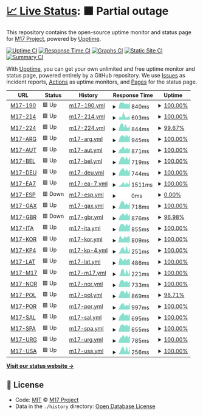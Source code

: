# [📈 Live Status](https://uptime.m17.link): <!--live status--> **🟧 Partial outage**

This repository contains the open-source uptime monitor and status page for [M17 Project](https://m17project.org/), powered by [Upptime](https://github.com/upptime/upptime).

[![Uptime CI](https://github.com/koj-co/upptime/workflows/Uptime%20CI/badge.svg)](https://github.com/koj-co/upptime/actions?query=workflow%3A%22Uptime+CI%22)
[![Response Time CI](https://github.com/koj-co/upptime/workflows/Response%20Time%20CI/badge.svg)](https://github.com/koj-co/upptime/actions?query=workflow%3A%22Response+Time+CI%22)
[![Graphs CI](https://github.com/koj-co/upptime/workflows/Graphs%20CI/badge.svg)](https://github.com/koj-co/upptime/actions?query=workflow%3A%22Graphs+CI%22)
[![Static Site CI](https://github.com/koj-co/upptime/workflows/Static%20Site%20CI/badge.svg)](https://github.com/koj-co/upptime/actions?query=workflow%3A%22Static+Site+CI%22)
[![Summary CI](https://github.com/koj-co/upptime/workflows/Summary%20CI/badge.svg)](https://github.com/koj-co/upptime/actions?query=workflow%3A%22Summary+CI%22)

With [Upptime](https://upptime.js.org), you can get your own unlimited and free uptime monitor and status page, powered entirely by a GitHub repository. We use [Issues](https://github.com/M17-Project/upptime/issues) as incident reports, [Actions](https://github.com/M17-Project/upptime/actions) as uptime monitors, and [Pages](https://uptime.m17.link) for the status page.

<!--start: status pages-->
<!-- This summary is generated by Upptime (https://github.com/upptime/upptime) -->
<!-- Do not edit this manually, your changes will be overwritten -->
<!-- prettier-ignore -->
| URL | Status | History | Response Time | Uptime |
| --- | ------ | ------- | ------------- | ------ |
| <img alt="" src="https://favicons.githubusercontent.com/m17.argentina-room.dns-cloud.net" height="13"> [M17-190](https://m17.argentina-room.dns-cloud.net/) | 🟩 Up | [m17-190.yml](https://github.com/M17-Project/upptime/commits/master/history/m17-190.yml) | <details><summary><img alt="Response time graph" src="./graphs/m17-190/response-time-week.png" height="20"> 840ms</summary><br><a href="https://uptime.m17.link/history/m17-190"><img alt="Response time 1108" src="https://img.shields.io/endpoint?url=https%3A%2F%2Fraw.githubusercontent.com%2FM17-Project%2Fupptime%2Fmaster%2Fapi%2Fm17-190%2Fresponse-time.json"></a><br><a href="https://uptime.m17.link/history/m17-190"><img alt="24-hour response time 1028" src="https://img.shields.io/endpoint?url=https%3A%2F%2Fraw.githubusercontent.com%2FM17-Project%2Fupptime%2Fmaster%2Fapi%2Fm17-190%2Fresponse-time-day.json"></a><br><a href="https://uptime.m17.link/history/m17-190"><img alt="7-day response time 840" src="https://img.shields.io/endpoint?url=https%3A%2F%2Fraw.githubusercontent.com%2FM17-Project%2Fupptime%2Fmaster%2Fapi%2Fm17-190%2Fresponse-time-week.json"></a><br><a href="https://uptime.m17.link/history/m17-190"><img alt="30-day response time 1171" src="https://img.shields.io/endpoint?url=https%3A%2F%2Fraw.githubusercontent.com%2FM17-Project%2Fupptime%2Fmaster%2Fapi%2Fm17-190%2Fresponse-time-month.json"></a><br><a href="https://uptime.m17.link/history/m17-190"><img alt="1-year response time 1108" src="https://img.shields.io/endpoint?url=https%3A%2F%2Fraw.githubusercontent.com%2FM17-Project%2Fupptime%2Fmaster%2Fapi%2Fm17-190%2Fresponse-time-year.json"></a></details> | <details><summary><a href="https://uptime.m17.link/history/m17-190">100.00%</a></summary><a href="https://uptime.m17.link/history/m17-190"><img alt="All-time uptime 99.87%" src="https://img.shields.io/endpoint?url=https%3A%2F%2Fraw.githubusercontent.com%2FM17-Project%2Fupptime%2Fmaster%2Fapi%2Fm17-190%2Fuptime.json"></a><br><a href="https://uptime.m17.link/history/m17-190"><img alt="24-hour uptime 100.00%" src="https://img.shields.io/endpoint?url=https%3A%2F%2Fraw.githubusercontent.com%2FM17-Project%2Fupptime%2Fmaster%2Fapi%2Fm17-190%2Fuptime-day.json"></a><br><a href="https://uptime.m17.link/history/m17-190"><img alt="7-day uptime 100.00%" src="https://img.shields.io/endpoint?url=https%3A%2F%2Fraw.githubusercontent.com%2FM17-Project%2Fupptime%2Fmaster%2Fapi%2Fm17-190%2Fuptime-week.json"></a><br><a href="https://uptime.m17.link/history/m17-190"><img alt="30-day uptime 99.92%" src="https://img.shields.io/endpoint?url=https%3A%2F%2Fraw.githubusercontent.com%2FM17-Project%2Fupptime%2Fmaster%2Fapi%2Fm17-190%2Fuptime-month.json"></a><br><a href="https://uptime.m17.link/history/m17-190"><img alt="1-year uptime 99.87%" src="https://img.shields.io/endpoint?url=https%3A%2F%2Fraw.githubusercontent.com%2FM17-Project%2Fupptime%2Fmaster%2Fapi%2Fm17-190%2Fuptime-year.json"></a></details>
| <img alt="" src="https://favicons.githubusercontent.com/214.m17.es" height="13"> [M17-214](https://214.m17.es/) | 🟩 Up | [m17-214.yml](https://github.com/M17-Project/upptime/commits/master/history/m17-214.yml) | <details><summary><img alt="Response time graph" src="./graphs/m17-214/response-time-week.png" height="20"> 603ms</summary><br><a href="https://uptime.m17.link/history/m17-214"><img alt="Response time 1703" src="https://img.shields.io/endpoint?url=https%3A%2F%2Fraw.githubusercontent.com%2FM17-Project%2Fupptime%2Fmaster%2Fapi%2Fm17-214%2Fresponse-time.json"></a><br><a href="https://uptime.m17.link/history/m17-214"><img alt="24-hour response time 524" src="https://img.shields.io/endpoint?url=https%3A%2F%2Fraw.githubusercontent.com%2FM17-Project%2Fupptime%2Fmaster%2Fapi%2Fm17-214%2Fresponse-time-day.json"></a><br><a href="https://uptime.m17.link/history/m17-214"><img alt="7-day response time 603" src="https://img.shields.io/endpoint?url=https%3A%2F%2Fraw.githubusercontent.com%2FM17-Project%2Fupptime%2Fmaster%2Fapi%2Fm17-214%2Fresponse-time-week.json"></a><br><a href="https://uptime.m17.link/history/m17-214"><img alt="30-day response time 1284" src="https://img.shields.io/endpoint?url=https%3A%2F%2Fraw.githubusercontent.com%2FM17-Project%2Fupptime%2Fmaster%2Fapi%2Fm17-214%2Fresponse-time-month.json"></a><br><a href="https://uptime.m17.link/history/m17-214"><img alt="1-year response time 1703" src="https://img.shields.io/endpoint?url=https%3A%2F%2Fraw.githubusercontent.com%2FM17-Project%2Fupptime%2Fmaster%2Fapi%2Fm17-214%2Fresponse-time-year.json"></a></details> | <details><summary><a href="https://uptime.m17.link/history/m17-214">100.00%</a></summary><a href="https://uptime.m17.link/history/m17-214"><img alt="All-time uptime 98.00%" src="https://img.shields.io/endpoint?url=https%3A%2F%2Fraw.githubusercontent.com%2FM17-Project%2Fupptime%2Fmaster%2Fapi%2Fm17-214%2Fuptime.json"></a><br><a href="https://uptime.m17.link/history/m17-214"><img alt="24-hour uptime 100.00%" src="https://img.shields.io/endpoint?url=https%3A%2F%2Fraw.githubusercontent.com%2FM17-Project%2Fupptime%2Fmaster%2Fapi%2Fm17-214%2Fuptime-day.json"></a><br><a href="https://uptime.m17.link/history/m17-214"><img alt="7-day uptime 100.00%" src="https://img.shields.io/endpoint?url=https%3A%2F%2Fraw.githubusercontent.com%2FM17-Project%2Fupptime%2Fmaster%2Fapi%2Fm17-214%2Fuptime-week.json"></a><br><a href="https://uptime.m17.link/history/m17-214"><img alt="30-day uptime 96.71%" src="https://img.shields.io/endpoint?url=https%3A%2F%2Fraw.githubusercontent.com%2FM17-Project%2Fupptime%2Fmaster%2Fapi%2Fm17-214%2Fuptime-month.json"></a><br><a href="https://uptime.m17.link/history/m17-214"><img alt="1-year uptime 98.00%" src="https://img.shields.io/endpoint?url=https%3A%2F%2Fraw.githubusercontent.com%2FM17-Project%2Fupptime%2Fmaster%2Fapi%2Fm17-214%2Fuptime-year.json"></a></details>
| <img alt="" src="https://favicons.githubusercontent.com/eamaster.xreflector.es" height="13"> [M17-224](https://eamaster.xreflector.es/m17/) | 🟩 Up | [m17-224.yml](https://github.com/M17-Project/upptime/commits/master/history/m17-224.yml) | <details><summary><img alt="Response time graph" src="./graphs/m17-224/response-time-week.png" height="20"> 844ms</summary><br><a href="https://uptime.m17.link/history/m17-224"><img alt="Response time 791" src="https://img.shields.io/endpoint?url=https%3A%2F%2Fraw.githubusercontent.com%2FM17-Project%2Fupptime%2Fmaster%2Fapi%2Fm17-224%2Fresponse-time.json"></a><br><a href="https://uptime.m17.link/history/m17-224"><img alt="24-hour response time 911" src="https://img.shields.io/endpoint?url=https%3A%2F%2Fraw.githubusercontent.com%2FM17-Project%2Fupptime%2Fmaster%2Fapi%2Fm17-224%2Fresponse-time-day.json"></a><br><a href="https://uptime.m17.link/history/m17-224"><img alt="7-day response time 844" src="https://img.shields.io/endpoint?url=https%3A%2F%2Fraw.githubusercontent.com%2FM17-Project%2Fupptime%2Fmaster%2Fapi%2Fm17-224%2Fresponse-time-week.json"></a><br><a href="https://uptime.m17.link/history/m17-224"><img alt="30-day response time 775" src="https://img.shields.io/endpoint?url=https%3A%2F%2Fraw.githubusercontent.com%2FM17-Project%2Fupptime%2Fmaster%2Fapi%2Fm17-224%2Fresponse-time-month.json"></a><br><a href="https://uptime.m17.link/history/m17-224"><img alt="1-year response time 791" src="https://img.shields.io/endpoint?url=https%3A%2F%2Fraw.githubusercontent.com%2FM17-Project%2Fupptime%2Fmaster%2Fapi%2Fm17-224%2Fresponse-time-year.json"></a></details> | <details><summary><a href="https://uptime.m17.link/history/m17-224">99.67%</a></summary><a href="https://uptime.m17.link/history/m17-224"><img alt="All-time uptime 99.95%" src="https://img.shields.io/endpoint?url=https%3A%2F%2Fraw.githubusercontent.com%2FM17-Project%2Fupptime%2Fmaster%2Fapi%2Fm17-224%2Fuptime.json"></a><br><a href="https://uptime.m17.link/history/m17-224"><img alt="24-hour uptime 100.00%" src="https://img.shields.io/endpoint?url=https%3A%2F%2Fraw.githubusercontent.com%2FM17-Project%2Fupptime%2Fmaster%2Fapi%2Fm17-224%2Fuptime-day.json"></a><br><a href="https://uptime.m17.link/history/m17-224"><img alt="7-day uptime 99.67%" src="https://img.shields.io/endpoint?url=https%3A%2F%2Fraw.githubusercontent.com%2FM17-Project%2Fupptime%2Fmaster%2Fapi%2Fm17-224%2Fuptime-week.json"></a><br><a href="https://uptime.m17.link/history/m17-224"><img alt="30-day uptime 99.92%" src="https://img.shields.io/endpoint?url=https%3A%2F%2Fraw.githubusercontent.com%2FM17-Project%2Fupptime%2Fmaster%2Fapi%2Fm17-224%2Fuptime-month.json"></a><br><a href="https://uptime.m17.link/history/m17-224"><img alt="1-year uptime 99.95%" src="https://img.shields.io/endpoint?url=https%3A%2F%2Fraw.githubusercontent.com%2FM17-Project%2Fupptime%2Fmaster%2Fapi%2Fm17-224%2Fuptime-year.json"></a></details>
| <img alt="" src="https://favicons.githubusercontent.com/m17arg.ddns.net" height="13"> [M17-ARG](https://m17arg.ddns.net/) | 🟩 Up | [m17-arg.yml](https://github.com/M17-Project/upptime/commits/master/history/m17-arg.yml) | <details><summary><img alt="Response time graph" src="./graphs/m17-arg/response-time-week.png" height="20"> 945ms</summary><br><a href="https://uptime.m17.link/history/m17-arg"><img alt="Response time 963" src="https://img.shields.io/endpoint?url=https%3A%2F%2Fraw.githubusercontent.com%2FM17-Project%2Fupptime%2Fmaster%2Fapi%2Fm17-arg%2Fresponse-time.json"></a><br><a href="https://uptime.m17.link/history/m17-arg"><img alt="24-hour response time 1030" src="https://img.shields.io/endpoint?url=https%3A%2F%2Fraw.githubusercontent.com%2FM17-Project%2Fupptime%2Fmaster%2Fapi%2Fm17-arg%2Fresponse-time-day.json"></a><br><a href="https://uptime.m17.link/history/m17-arg"><img alt="7-day response time 945" src="https://img.shields.io/endpoint?url=https%3A%2F%2Fraw.githubusercontent.com%2FM17-Project%2Fupptime%2Fmaster%2Fapi%2Fm17-arg%2Fresponse-time-week.json"></a><br><a href="https://uptime.m17.link/history/m17-arg"><img alt="30-day response time 1053" src="https://img.shields.io/endpoint?url=https%3A%2F%2Fraw.githubusercontent.com%2FM17-Project%2Fupptime%2Fmaster%2Fapi%2Fm17-arg%2Fresponse-time-month.json"></a><br><a href="https://uptime.m17.link/history/m17-arg"><img alt="1-year response time 963" src="https://img.shields.io/endpoint?url=https%3A%2F%2Fraw.githubusercontent.com%2FM17-Project%2Fupptime%2Fmaster%2Fapi%2Fm17-arg%2Fresponse-time-year.json"></a></details> | <details><summary><a href="https://uptime.m17.link/history/m17-arg">100.00%</a></summary><a href="https://uptime.m17.link/history/m17-arg"><img alt="All-time uptime 98.64%" src="https://img.shields.io/endpoint?url=https%3A%2F%2Fraw.githubusercontent.com%2FM17-Project%2Fupptime%2Fmaster%2Fapi%2Fm17-arg%2Fuptime.json"></a><br><a href="https://uptime.m17.link/history/m17-arg"><img alt="24-hour uptime 100.00%" src="https://img.shields.io/endpoint?url=https%3A%2F%2Fraw.githubusercontent.com%2FM17-Project%2Fupptime%2Fmaster%2Fapi%2Fm17-arg%2Fuptime-day.json"></a><br><a href="https://uptime.m17.link/history/m17-arg"><img alt="7-day uptime 100.00%" src="https://img.shields.io/endpoint?url=https%3A%2F%2Fraw.githubusercontent.com%2FM17-Project%2Fupptime%2Fmaster%2Fapi%2Fm17-arg%2Fuptime-week.json"></a><br><a href="https://uptime.m17.link/history/m17-arg"><img alt="30-day uptime 99.92%" src="https://img.shields.io/endpoint?url=https%3A%2F%2Fraw.githubusercontent.com%2FM17-Project%2Fupptime%2Fmaster%2Fapi%2Fm17-arg%2Fuptime-month.json"></a><br><a href="https://uptime.m17.link/history/m17-arg"><img alt="1-year uptime 98.64%" src="https://img.shields.io/endpoint?url=https%3A%2F%2Fraw.githubusercontent.com%2FM17-Project%2Fupptime%2Fmaster%2Fapi%2Fm17-arg%2Fuptime-year.json"></a></details>
| <img alt="" src="https://favicons.githubusercontent.com/m17-aut.xreflector.net" height="13"> [M17-AUT](https://m17-aut.xreflector.net/) | 🟩 Up | [m17-aut.yml](https://github.com/M17-Project/upptime/commits/master/history/m17-aut.yml) | <details><summary><img alt="Response time graph" src="./graphs/m17-aut/response-time-week.png" height="20"> 871ms</summary><br><a href="https://uptime.m17.link/history/m17-aut"><img alt="Response time 779" src="https://img.shields.io/endpoint?url=https%3A%2F%2Fraw.githubusercontent.com%2FM17-Project%2Fupptime%2Fmaster%2Fapi%2Fm17-aut%2Fresponse-time.json"></a><br><a href="https://uptime.m17.link/history/m17-aut"><img alt="24-hour response time 942" src="https://img.shields.io/endpoint?url=https%3A%2F%2Fraw.githubusercontent.com%2FM17-Project%2Fupptime%2Fmaster%2Fapi%2Fm17-aut%2Fresponse-time-day.json"></a><br><a href="https://uptime.m17.link/history/m17-aut"><img alt="7-day response time 871" src="https://img.shields.io/endpoint?url=https%3A%2F%2Fraw.githubusercontent.com%2FM17-Project%2Fupptime%2Fmaster%2Fapi%2Fm17-aut%2Fresponse-time-week.json"></a><br><a href="https://uptime.m17.link/history/m17-aut"><img alt="30-day response time 736" src="https://img.shields.io/endpoint?url=https%3A%2F%2Fraw.githubusercontent.com%2FM17-Project%2Fupptime%2Fmaster%2Fapi%2Fm17-aut%2Fresponse-time-month.json"></a><br><a href="https://uptime.m17.link/history/m17-aut"><img alt="1-year response time 779" src="https://img.shields.io/endpoint?url=https%3A%2F%2Fraw.githubusercontent.com%2FM17-Project%2Fupptime%2Fmaster%2Fapi%2Fm17-aut%2Fresponse-time-year.json"></a></details> | <details><summary><a href="https://uptime.m17.link/history/m17-aut">100.00%</a></summary><a href="https://uptime.m17.link/history/m17-aut"><img alt="All-time uptime 99.86%" src="https://img.shields.io/endpoint?url=https%3A%2F%2Fraw.githubusercontent.com%2FM17-Project%2Fupptime%2Fmaster%2Fapi%2Fm17-aut%2Fuptime.json"></a><br><a href="https://uptime.m17.link/history/m17-aut"><img alt="24-hour uptime 100.00%" src="https://img.shields.io/endpoint?url=https%3A%2F%2Fraw.githubusercontent.com%2FM17-Project%2Fupptime%2Fmaster%2Fapi%2Fm17-aut%2Fuptime-day.json"></a><br><a href="https://uptime.m17.link/history/m17-aut"><img alt="7-day uptime 100.00%" src="https://img.shields.io/endpoint?url=https%3A%2F%2Fraw.githubusercontent.com%2FM17-Project%2Fupptime%2Fmaster%2Fapi%2Fm17-aut%2Fuptime-week.json"></a><br><a href="https://uptime.m17.link/history/m17-aut"><img alt="30-day uptime 100.00%" src="https://img.shields.io/endpoint?url=https%3A%2F%2Fraw.githubusercontent.com%2FM17-Project%2Fupptime%2Fmaster%2Fapi%2Fm17-aut%2Fuptime-month.json"></a><br><a href="https://uptime.m17.link/history/m17-aut"><img alt="1-year uptime 99.86%" src="https://img.shields.io/endpoint?url=https%3A%2F%2Fraw.githubusercontent.com%2FM17-Project%2Fupptime%2Fmaster%2Fapi%2Fm17-aut%2Fuptime-year.json"></a></details>
| <img alt="" src="https://favicons.githubusercontent.com/on0lg.no-ip.org" height="13"> [M17-BEL](https://on0lg.no-ip.org/m17bel/) | 🟩 Up | [m17-bel.yml](https://github.com/M17-Project/upptime/commits/master/history/m17-bel.yml) | <details><summary><img alt="Response time graph" src="./graphs/m17-bel/response-time-week.png" height="20"> 719ms</summary><br><a href="https://uptime.m17.link/history/m17-bel"><img alt="Response time 817" src="https://img.shields.io/endpoint?url=https%3A%2F%2Fraw.githubusercontent.com%2FM17-Project%2Fupptime%2Fmaster%2Fapi%2Fm17-bel%2Fresponse-time.json"></a><br><a href="https://uptime.m17.link/history/m17-bel"><img alt="24-hour response time 892" src="https://img.shields.io/endpoint?url=https%3A%2F%2Fraw.githubusercontent.com%2FM17-Project%2Fupptime%2Fmaster%2Fapi%2Fm17-bel%2Fresponse-time-day.json"></a><br><a href="https://uptime.m17.link/history/m17-bel"><img alt="7-day response time 719" src="https://img.shields.io/endpoint?url=https%3A%2F%2Fraw.githubusercontent.com%2FM17-Project%2Fupptime%2Fmaster%2Fapi%2Fm17-bel%2Fresponse-time-week.json"></a><br><a href="https://uptime.m17.link/history/m17-bel"><img alt="30-day response time 642" src="https://img.shields.io/endpoint?url=https%3A%2F%2Fraw.githubusercontent.com%2FM17-Project%2Fupptime%2Fmaster%2Fapi%2Fm17-bel%2Fresponse-time-month.json"></a><br><a href="https://uptime.m17.link/history/m17-bel"><img alt="1-year response time 817" src="https://img.shields.io/endpoint?url=https%3A%2F%2Fraw.githubusercontent.com%2FM17-Project%2Fupptime%2Fmaster%2Fapi%2Fm17-bel%2Fresponse-time-year.json"></a></details> | <details><summary><a href="https://uptime.m17.link/history/m17-bel">100.00%</a></summary><a href="https://uptime.m17.link/history/m17-bel"><img alt="All-time uptime 99.96%" src="https://img.shields.io/endpoint?url=https%3A%2F%2Fraw.githubusercontent.com%2FM17-Project%2Fupptime%2Fmaster%2Fapi%2Fm17-bel%2Fuptime.json"></a><br><a href="https://uptime.m17.link/history/m17-bel"><img alt="24-hour uptime 100.00%" src="https://img.shields.io/endpoint?url=https%3A%2F%2Fraw.githubusercontent.com%2FM17-Project%2Fupptime%2Fmaster%2Fapi%2Fm17-bel%2Fuptime-day.json"></a><br><a href="https://uptime.m17.link/history/m17-bel"><img alt="7-day uptime 100.00%" src="https://img.shields.io/endpoint?url=https%3A%2F%2Fraw.githubusercontent.com%2FM17-Project%2Fupptime%2Fmaster%2Fapi%2Fm17-bel%2Fuptime-week.json"></a><br><a href="https://uptime.m17.link/history/m17-bel"><img alt="30-day uptime 100.00%" src="https://img.shields.io/endpoint?url=https%3A%2F%2Fraw.githubusercontent.com%2FM17-Project%2Fupptime%2Fmaster%2Fapi%2Fm17-bel%2Fuptime-month.json"></a><br><a href="https://uptime.m17.link/history/m17-bel"><img alt="1-year uptime 99.96%" src="https://img.shields.io/endpoint?url=https%3A%2F%2Fraw.githubusercontent.com%2FM17-Project%2Fupptime%2Fmaster%2Fapi%2Fm17-bel%2Fuptime-year.json"></a></details>
| <img alt="" src="https://favicons.githubusercontent.com/m17-deu.xreflector.net" height="13"> [M17-DEU](https://m17-deu.xreflector.net/) | 🟩 Up | [m17-deu.yml](https://github.com/M17-Project/upptime/commits/master/history/m17-deu.yml) | <details><summary><img alt="Response time graph" src="./graphs/m17-deu/response-time-week.png" height="20"> 744ms</summary><br><a href="https://uptime.m17.link/history/m17-deu"><img alt="Response time 662" src="https://img.shields.io/endpoint?url=https%3A%2F%2Fraw.githubusercontent.com%2FM17-Project%2Fupptime%2Fmaster%2Fapi%2Fm17-deu%2Fresponse-time.json"></a><br><a href="https://uptime.m17.link/history/m17-deu"><img alt="24-hour response time 855" src="https://img.shields.io/endpoint?url=https%3A%2F%2Fraw.githubusercontent.com%2FM17-Project%2Fupptime%2Fmaster%2Fapi%2Fm17-deu%2Fresponse-time-day.json"></a><br><a href="https://uptime.m17.link/history/m17-deu"><img alt="7-day response time 744" src="https://img.shields.io/endpoint?url=https%3A%2F%2Fraw.githubusercontent.com%2FM17-Project%2Fupptime%2Fmaster%2Fapi%2Fm17-deu%2Fresponse-time-week.json"></a><br><a href="https://uptime.m17.link/history/m17-deu"><img alt="30-day response time 662" src="https://img.shields.io/endpoint?url=https%3A%2F%2Fraw.githubusercontent.com%2FM17-Project%2Fupptime%2Fmaster%2Fapi%2Fm17-deu%2Fresponse-time-month.json"></a><br><a href="https://uptime.m17.link/history/m17-deu"><img alt="1-year response time 662" src="https://img.shields.io/endpoint?url=https%3A%2F%2Fraw.githubusercontent.com%2FM17-Project%2Fupptime%2Fmaster%2Fapi%2Fm17-deu%2Fresponse-time-year.json"></a></details> | <details><summary><a href="https://uptime.m17.link/history/m17-deu">100.00%</a></summary><a href="https://uptime.m17.link/history/m17-deu"><img alt="All-time uptime 99.99%" src="https://img.shields.io/endpoint?url=https%3A%2F%2Fraw.githubusercontent.com%2FM17-Project%2Fupptime%2Fmaster%2Fapi%2Fm17-deu%2Fuptime.json"></a><br><a href="https://uptime.m17.link/history/m17-deu"><img alt="24-hour uptime 100.00%" src="https://img.shields.io/endpoint?url=https%3A%2F%2Fraw.githubusercontent.com%2FM17-Project%2Fupptime%2Fmaster%2Fapi%2Fm17-deu%2Fuptime-day.json"></a><br><a href="https://uptime.m17.link/history/m17-deu"><img alt="7-day uptime 100.00%" src="https://img.shields.io/endpoint?url=https%3A%2F%2Fraw.githubusercontent.com%2FM17-Project%2Fupptime%2Fmaster%2Fapi%2Fm17-deu%2Fuptime-week.json"></a><br><a href="https://uptime.m17.link/history/m17-deu"><img alt="30-day uptime 100.00%" src="https://img.shields.io/endpoint?url=https%3A%2F%2Fraw.githubusercontent.com%2FM17-Project%2Fupptime%2Fmaster%2Fapi%2Fm17-deu%2Fuptime-month.json"></a><br><a href="https://uptime.m17.link/history/m17-deu"><img alt="1-year uptime 99.99%" src="https://img.shields.io/endpoint?url=https%3A%2F%2Fraw.githubusercontent.com%2FM17-Project%2Fupptime%2Fmaster%2Fapi%2Fm17-deu%2Fuptime-year.json"></a></details>
| <img alt="" src="https://favicons.githubusercontent.com/rcveleta.xreflector.es" height="13"> [M17-EA7](https://rcveleta.xreflector.es/) | 🟩 Up | [m17-ea-7.yml](https://github.com/M17-Project/upptime/commits/master/history/m17-ea-7.yml) | <details><summary><img alt="Response time graph" src="./graphs/m17-ea-7/response-time-week.png" height="20"> 1511ms</summary><br><a href="https://uptime.m17.link/history/m17-ea-7"><img alt="Response time 919" src="https://img.shields.io/endpoint?url=https%3A%2F%2Fraw.githubusercontent.com%2FM17-Project%2Fupptime%2Fmaster%2Fapi%2Fm17-ea-7%2Fresponse-time.json"></a><br><a href="https://uptime.m17.link/history/m17-ea-7"><img alt="24-hour response time 3014" src="https://img.shields.io/endpoint?url=https%3A%2F%2Fraw.githubusercontent.com%2FM17-Project%2Fupptime%2Fmaster%2Fapi%2Fm17-ea-7%2Fresponse-time-day.json"></a><br><a href="https://uptime.m17.link/history/m17-ea-7"><img alt="7-day response time 1511" src="https://img.shields.io/endpoint?url=https%3A%2F%2Fraw.githubusercontent.com%2FM17-Project%2Fupptime%2Fmaster%2Fapi%2Fm17-ea-7%2Fresponse-time-week.json"></a><br><a href="https://uptime.m17.link/history/m17-ea-7"><img alt="30-day response time 1041" src="https://img.shields.io/endpoint?url=https%3A%2F%2Fraw.githubusercontent.com%2FM17-Project%2Fupptime%2Fmaster%2Fapi%2Fm17-ea-7%2Fresponse-time-month.json"></a><br><a href="https://uptime.m17.link/history/m17-ea-7"><img alt="1-year response time 919" src="https://img.shields.io/endpoint?url=https%3A%2F%2Fraw.githubusercontent.com%2FM17-Project%2Fupptime%2Fmaster%2Fapi%2Fm17-ea-7%2Fresponse-time-year.json"></a></details> | <details><summary><a href="https://uptime.m17.link/history/m17-ea-7">100.00%</a></summary><a href="https://uptime.m17.link/history/m17-ea-7"><img alt="All-time uptime 99.95%" src="https://img.shields.io/endpoint?url=https%3A%2F%2Fraw.githubusercontent.com%2FM17-Project%2Fupptime%2Fmaster%2Fapi%2Fm17-ea-7%2Fuptime.json"></a><br><a href="https://uptime.m17.link/history/m17-ea-7"><img alt="24-hour uptime 100.00%" src="https://img.shields.io/endpoint?url=https%3A%2F%2Fraw.githubusercontent.com%2FM17-Project%2Fupptime%2Fmaster%2Fapi%2Fm17-ea-7%2Fuptime-day.json"></a><br><a href="https://uptime.m17.link/history/m17-ea-7"><img alt="7-day uptime 100.00%" src="https://img.shields.io/endpoint?url=https%3A%2F%2Fraw.githubusercontent.com%2FM17-Project%2Fupptime%2Fmaster%2Fapi%2Fm17-ea-7%2Fuptime-week.json"></a><br><a href="https://uptime.m17.link/history/m17-ea-7"><img alt="30-day uptime 99.93%" src="https://img.shields.io/endpoint?url=https%3A%2F%2Fraw.githubusercontent.com%2FM17-Project%2Fupptime%2Fmaster%2Fapi%2Fm17-ea-7%2Fuptime-month.json"></a><br><a href="https://uptime.m17.link/history/m17-ea-7"><img alt="1-year uptime 99.95%" src="https://img.shields.io/endpoint?url=https%3A%2F%2Fraw.githubusercontent.com%2FM17-Project%2Fupptime%2Fmaster%2Fapi%2Fm17-ea-7%2Fuptime-year.json"></a></details>
| <img alt="" src="https://favicons.githubusercontent.com/m17spa.xreflector.es" height="13"> [M17-ESP](https://m17spa.xreflector.es/) | 🟥 Down | [m17-esp.yml](https://github.com/M17-Project/upptime/commits/master/history/m17-esp.yml) | <details><summary><img alt="Response time graph" src="./graphs/m17-esp/response-time-week.png" height="20"> 0ms</summary><br><a href="https://uptime.m17.link/history/m17-esp"><img alt="Response time 819" src="https://img.shields.io/endpoint?url=https%3A%2F%2Fraw.githubusercontent.com%2FM17-Project%2Fupptime%2Fmaster%2Fapi%2Fm17-esp%2Fresponse-time.json"></a><br><a href="https://uptime.m17.link/history/m17-esp"><img alt="24-hour response time 0" src="https://img.shields.io/endpoint?url=https%3A%2F%2Fraw.githubusercontent.com%2FM17-Project%2Fupptime%2Fmaster%2Fapi%2Fm17-esp%2Fresponse-time-day.json"></a><br><a href="https://uptime.m17.link/history/m17-esp"><img alt="7-day response time 0" src="https://img.shields.io/endpoint?url=https%3A%2F%2Fraw.githubusercontent.com%2FM17-Project%2Fupptime%2Fmaster%2Fapi%2Fm17-esp%2Fresponse-time-week.json"></a><br><a href="https://uptime.m17.link/history/m17-esp"><img alt="30-day response time 664" src="https://img.shields.io/endpoint?url=https%3A%2F%2Fraw.githubusercontent.com%2FM17-Project%2Fupptime%2Fmaster%2Fapi%2Fm17-esp%2Fresponse-time-month.json"></a><br><a href="https://uptime.m17.link/history/m17-esp"><img alt="1-year response time 819" src="https://img.shields.io/endpoint?url=https%3A%2F%2Fraw.githubusercontent.com%2FM17-Project%2Fupptime%2Fmaster%2Fapi%2Fm17-esp%2Fresponse-time-year.json"></a></details> | <details><summary><a href="https://uptime.m17.link/history/m17-esp">0.00%</a></summary><a href="https://uptime.m17.link/history/m17-esp"><img alt="All-time uptime 49.55%" src="https://img.shields.io/endpoint?url=https%3A%2F%2Fraw.githubusercontent.com%2FM17-Project%2Fupptime%2Fmaster%2Fapi%2Fm17-esp%2Fuptime.json"></a><br><a href="https://uptime.m17.link/history/m17-esp"><img alt="24-hour uptime 0.00%" src="https://img.shields.io/endpoint?url=https%3A%2F%2Fraw.githubusercontent.com%2FM17-Project%2Fupptime%2Fmaster%2Fapi%2Fm17-esp%2Fuptime-day.json"></a><br><a href="https://uptime.m17.link/history/m17-esp"><img alt="7-day uptime 0.00%" src="https://img.shields.io/endpoint?url=https%3A%2F%2Fraw.githubusercontent.com%2FM17-Project%2Fupptime%2Fmaster%2Fapi%2Fm17-esp%2Fuptime-week.json"></a><br><a href="https://uptime.m17.link/history/m17-esp"><img alt="30-day uptime 11.85%" src="https://img.shields.io/endpoint?url=https%3A%2F%2Fraw.githubusercontent.com%2FM17-Project%2Fupptime%2Fmaster%2Fapi%2Fm17-esp%2Fuptime-month.json"></a><br><a href="https://uptime.m17.link/history/m17-esp"><img alt="1-year uptime 49.55%" src="https://img.shields.io/endpoint?url=https%3A%2F%2Fraw.githubusercontent.com%2FM17-Project%2Fupptime%2Fmaster%2Fapi%2Fm17-esp%2Fuptime-year.json"></a></details>
| <img alt="" src="https://favicons.githubusercontent.com/ea4gax.es" height="13"> [M17-GAX](https://ea4gax.es/M17/) | 🟩 Up | [m17-gax.yml](https://github.com/M17-Project/upptime/commits/master/history/m17-gax.yml) | <details><summary><img alt="Response time graph" src="./graphs/m17-gax/response-time-week.png" height="20"> 718ms</summary><br><a href="https://uptime.m17.link/history/m17-gax"><img alt="Response time 700" src="https://img.shields.io/endpoint?url=https%3A%2F%2Fraw.githubusercontent.com%2FM17-Project%2Fupptime%2Fmaster%2Fapi%2Fm17-gax%2Fresponse-time.json"></a><br><a href="https://uptime.m17.link/history/m17-gax"><img alt="24-hour response time 859" src="https://img.shields.io/endpoint?url=https%3A%2F%2Fraw.githubusercontent.com%2FM17-Project%2Fupptime%2Fmaster%2Fapi%2Fm17-gax%2Fresponse-time-day.json"></a><br><a href="https://uptime.m17.link/history/m17-gax"><img alt="7-day response time 718" src="https://img.shields.io/endpoint?url=https%3A%2F%2Fraw.githubusercontent.com%2FM17-Project%2Fupptime%2Fmaster%2Fapi%2Fm17-gax%2Fresponse-time-week.json"></a><br><a href="https://uptime.m17.link/history/m17-gax"><img alt="30-day response time 678" src="https://img.shields.io/endpoint?url=https%3A%2F%2Fraw.githubusercontent.com%2FM17-Project%2Fupptime%2Fmaster%2Fapi%2Fm17-gax%2Fresponse-time-month.json"></a><br><a href="https://uptime.m17.link/history/m17-gax"><img alt="1-year response time 700" src="https://img.shields.io/endpoint?url=https%3A%2F%2Fraw.githubusercontent.com%2FM17-Project%2Fupptime%2Fmaster%2Fapi%2Fm17-gax%2Fresponse-time-year.json"></a></details> | <details><summary><a href="https://uptime.m17.link/history/m17-gax">100.00%</a></summary><a href="https://uptime.m17.link/history/m17-gax"><img alt="All-time uptime 99.99%" src="https://img.shields.io/endpoint?url=https%3A%2F%2Fraw.githubusercontent.com%2FM17-Project%2Fupptime%2Fmaster%2Fapi%2Fm17-gax%2Fuptime.json"></a><br><a href="https://uptime.m17.link/history/m17-gax"><img alt="24-hour uptime 100.00%" src="https://img.shields.io/endpoint?url=https%3A%2F%2Fraw.githubusercontent.com%2FM17-Project%2Fupptime%2Fmaster%2Fapi%2Fm17-gax%2Fuptime-day.json"></a><br><a href="https://uptime.m17.link/history/m17-gax"><img alt="7-day uptime 100.00%" src="https://img.shields.io/endpoint?url=https%3A%2F%2Fraw.githubusercontent.com%2FM17-Project%2Fupptime%2Fmaster%2Fapi%2Fm17-gax%2Fuptime-week.json"></a><br><a href="https://uptime.m17.link/history/m17-gax"><img alt="30-day uptime 100.00%" src="https://img.shields.io/endpoint?url=https%3A%2F%2Fraw.githubusercontent.com%2FM17-Project%2Fupptime%2Fmaster%2Fapi%2Fm17-gax%2Fuptime-month.json"></a><br><a href="https://uptime.m17.link/history/m17-gax"><img alt="1-year uptime 99.99%" src="https://img.shields.io/endpoint?url=https%3A%2F%2Fraw.githubusercontent.com%2FM17-Project%2Fupptime%2Fmaster%2Fapi%2Fm17-gax%2Fuptime-year.json"></a></details>
| <img alt="" src="https://favicons.githubusercontent.com/www.roip.network" height="13"> [M17-GBR](https://www.roip.network/m17/) | 🟥 Down | [m17-gbr.yml](https://github.com/M17-Project/upptime/commits/master/history/m17-gbr.yml) | <details><summary><img alt="Response time graph" src="./graphs/m17-gbr/response-time-week.png" height="20"> 876ms</summary><br><a href="https://uptime.m17.link/history/m17-gbr"><img alt="Response time 805" src="https://img.shields.io/endpoint?url=https%3A%2F%2Fraw.githubusercontent.com%2FM17-Project%2Fupptime%2Fmaster%2Fapi%2Fm17-gbr%2Fresponse-time.json"></a><br><a href="https://uptime.m17.link/history/m17-gbr"><img alt="24-hour response time 1017" src="https://img.shields.io/endpoint?url=https%3A%2F%2Fraw.githubusercontent.com%2FM17-Project%2Fupptime%2Fmaster%2Fapi%2Fm17-gbr%2Fresponse-time-day.json"></a><br><a href="https://uptime.m17.link/history/m17-gbr"><img alt="7-day response time 876" src="https://img.shields.io/endpoint?url=https%3A%2F%2Fraw.githubusercontent.com%2FM17-Project%2Fupptime%2Fmaster%2Fapi%2Fm17-gbr%2Fresponse-time-week.json"></a><br><a href="https://uptime.m17.link/history/m17-gbr"><img alt="30-day response time 824" src="https://img.shields.io/endpoint?url=https%3A%2F%2Fraw.githubusercontent.com%2FM17-Project%2Fupptime%2Fmaster%2Fapi%2Fm17-gbr%2Fresponse-time-month.json"></a><br><a href="https://uptime.m17.link/history/m17-gbr"><img alt="1-year response time 805" src="https://img.shields.io/endpoint?url=https%3A%2F%2Fraw.githubusercontent.com%2FM17-Project%2Fupptime%2Fmaster%2Fapi%2Fm17-gbr%2Fresponse-time-year.json"></a></details> | <details><summary><a href="https://uptime.m17.link/history/m17-gbr">96.98%</a></summary><a href="https://uptime.m17.link/history/m17-gbr"><img alt="All-time uptime 99.39%" src="https://img.shields.io/endpoint?url=https%3A%2F%2Fraw.githubusercontent.com%2FM17-Project%2Fupptime%2Fmaster%2Fapi%2Fm17-gbr%2Fuptime.json"></a><br><a href="https://uptime.m17.link/history/m17-gbr"><img alt="24-hour uptime 78.89%" src="https://img.shields.io/endpoint?url=https%3A%2F%2Fraw.githubusercontent.com%2FM17-Project%2Fupptime%2Fmaster%2Fapi%2Fm17-gbr%2Fuptime-day.json"></a><br><a href="https://uptime.m17.link/history/m17-gbr"><img alt="7-day uptime 96.98%" src="https://img.shields.io/endpoint?url=https%3A%2F%2Fraw.githubusercontent.com%2FM17-Project%2Fupptime%2Fmaster%2Fapi%2Fm17-gbr%2Fuptime-week.json"></a><br><a href="https://uptime.m17.link/history/m17-gbr"><img alt="30-day uptime 99.29%" src="https://img.shields.io/endpoint?url=https%3A%2F%2Fraw.githubusercontent.com%2FM17-Project%2Fupptime%2Fmaster%2Fapi%2Fm17-gbr%2Fuptime-month.json"></a><br><a href="https://uptime.m17.link/history/m17-gbr"><img alt="1-year uptime 99.39%" src="https://img.shields.io/endpoint?url=https%3A%2F%2Fraw.githubusercontent.com%2FM17-Project%2Fupptime%2Fmaster%2Fapi%2Fm17-gbr%2Fuptime-year.json"></a></details>
| <img alt="" src="https://favicons.githubusercontent.com/m17ita.hblink.it" height="13"> [M17-ITA](https://m17ita.hblink.it/) | 🟩 Up | [m17-ita.yml](https://github.com/M17-Project/upptime/commits/master/history/m17-ita.yml) | <details><summary><img alt="Response time graph" src="./graphs/m17-ita/response-time-week.png" height="20"> 855ms</summary><br><a href="https://uptime.m17.link/history/m17-ita"><img alt="Response time 779" src="https://img.shields.io/endpoint?url=https%3A%2F%2Fraw.githubusercontent.com%2FM17-Project%2Fupptime%2Fmaster%2Fapi%2Fm17-ita%2Fresponse-time.json"></a><br><a href="https://uptime.m17.link/history/m17-ita"><img alt="24-hour response time 960" src="https://img.shields.io/endpoint?url=https%3A%2F%2Fraw.githubusercontent.com%2FM17-Project%2Fupptime%2Fmaster%2Fapi%2Fm17-ita%2Fresponse-time-day.json"></a><br><a href="https://uptime.m17.link/history/m17-ita"><img alt="7-day response time 855" src="https://img.shields.io/endpoint?url=https%3A%2F%2Fraw.githubusercontent.com%2FM17-Project%2Fupptime%2Fmaster%2Fapi%2Fm17-ita%2Fresponse-time-week.json"></a><br><a href="https://uptime.m17.link/history/m17-ita"><img alt="30-day response time 766" src="https://img.shields.io/endpoint?url=https%3A%2F%2Fraw.githubusercontent.com%2FM17-Project%2Fupptime%2Fmaster%2Fapi%2Fm17-ita%2Fresponse-time-month.json"></a><br><a href="https://uptime.m17.link/history/m17-ita"><img alt="1-year response time 779" src="https://img.shields.io/endpoint?url=https%3A%2F%2Fraw.githubusercontent.com%2FM17-Project%2Fupptime%2Fmaster%2Fapi%2Fm17-ita%2Fresponse-time-year.json"></a></details> | <details><summary><a href="https://uptime.m17.link/history/m17-ita">100.00%</a></summary><a href="https://uptime.m17.link/history/m17-ita"><img alt="All-time uptime 99.99%" src="https://img.shields.io/endpoint?url=https%3A%2F%2Fraw.githubusercontent.com%2FM17-Project%2Fupptime%2Fmaster%2Fapi%2Fm17-ita%2Fuptime.json"></a><br><a href="https://uptime.m17.link/history/m17-ita"><img alt="24-hour uptime 100.00%" src="https://img.shields.io/endpoint?url=https%3A%2F%2Fraw.githubusercontent.com%2FM17-Project%2Fupptime%2Fmaster%2Fapi%2Fm17-ita%2Fuptime-day.json"></a><br><a href="https://uptime.m17.link/history/m17-ita"><img alt="7-day uptime 100.00%" src="https://img.shields.io/endpoint?url=https%3A%2F%2Fraw.githubusercontent.com%2FM17-Project%2Fupptime%2Fmaster%2Fapi%2Fm17-ita%2Fuptime-week.json"></a><br><a href="https://uptime.m17.link/history/m17-ita"><img alt="30-day uptime 100.00%" src="https://img.shields.io/endpoint?url=https%3A%2F%2Fraw.githubusercontent.com%2FM17-Project%2Fupptime%2Fmaster%2Fapi%2Fm17-ita%2Fuptime-month.json"></a><br><a href="https://uptime.m17.link/history/m17-ita"><img alt="1-year uptime 99.99%" src="https://img.shields.io/endpoint?url=https%3A%2F%2Fraw.githubusercontent.com%2FM17-Project%2Fupptime%2Fmaster%2Fapi%2Fm17-ita%2Fuptime-year.json"></a></details>
| <img alt="" src="https://favicons.githubusercontent.com/m17-kor.dvham.com" height="13"> [M17-KOR](https://m17-kor.dvham.com/) | 🟩 Up | [m17-kor.yml](https://github.com/M17-Project/upptime/commits/master/history/m17-kor.yml) | <details><summary><img alt="Response time graph" src="./graphs/m17-kor/response-time-week.png" height="20"> 809ms</summary><br><a href="https://uptime.m17.link/history/m17-kor"><img alt="Response time 1015" src="https://img.shields.io/endpoint?url=https%3A%2F%2Fraw.githubusercontent.com%2FM17-Project%2Fupptime%2Fmaster%2Fapi%2Fm17-kor%2Fresponse-time.json"></a><br><a href="https://uptime.m17.link/history/m17-kor"><img alt="24-hour response time 701" src="https://img.shields.io/endpoint?url=https%3A%2F%2Fraw.githubusercontent.com%2FM17-Project%2Fupptime%2Fmaster%2Fapi%2Fm17-kor%2Fresponse-time-day.json"></a><br><a href="https://uptime.m17.link/history/m17-kor"><img alt="7-day response time 809" src="https://img.shields.io/endpoint?url=https%3A%2F%2Fraw.githubusercontent.com%2FM17-Project%2Fupptime%2Fmaster%2Fapi%2Fm17-kor%2Fresponse-time-week.json"></a><br><a href="https://uptime.m17.link/history/m17-kor"><img alt="30-day response time 1045" src="https://img.shields.io/endpoint?url=https%3A%2F%2Fraw.githubusercontent.com%2FM17-Project%2Fupptime%2Fmaster%2Fapi%2Fm17-kor%2Fresponse-time-month.json"></a><br><a href="https://uptime.m17.link/history/m17-kor"><img alt="1-year response time 1015" src="https://img.shields.io/endpoint?url=https%3A%2F%2Fraw.githubusercontent.com%2FM17-Project%2Fupptime%2Fmaster%2Fapi%2Fm17-kor%2Fresponse-time-year.json"></a></details> | <details><summary><a href="https://uptime.m17.link/history/m17-kor">100.00%</a></summary><a href="https://uptime.m17.link/history/m17-kor"><img alt="All-time uptime 99.97%" src="https://img.shields.io/endpoint?url=https%3A%2F%2Fraw.githubusercontent.com%2FM17-Project%2Fupptime%2Fmaster%2Fapi%2Fm17-kor%2Fuptime.json"></a><br><a href="https://uptime.m17.link/history/m17-kor"><img alt="24-hour uptime 100.00%" src="https://img.shields.io/endpoint?url=https%3A%2F%2Fraw.githubusercontent.com%2FM17-Project%2Fupptime%2Fmaster%2Fapi%2Fm17-kor%2Fuptime-day.json"></a><br><a href="https://uptime.m17.link/history/m17-kor"><img alt="7-day uptime 100.00%" src="https://img.shields.io/endpoint?url=https%3A%2F%2Fraw.githubusercontent.com%2FM17-Project%2Fupptime%2Fmaster%2Fapi%2Fm17-kor%2Fuptime-week.json"></a><br><a href="https://uptime.m17.link/history/m17-kor"><img alt="30-day uptime 100.00%" src="https://img.shields.io/endpoint?url=https%3A%2F%2Fraw.githubusercontent.com%2FM17-Project%2Fupptime%2Fmaster%2Fapi%2Fm17-kor%2Fuptime-month.json"></a><br><a href="https://uptime.m17.link/history/m17-kor"><img alt="1-year uptime 99.97%" src="https://img.shields.io/endpoint?url=https%3A%2F%2Fraw.githubusercontent.com%2FM17-Project%2Fupptime%2Fmaster%2Fapi%2Fm17-kor%2Fuptime-year.json"></a></details>
| <img alt="" src="https://favicons.githubusercontent.com/kp4ca-m17.ddns.net" height="13"> [M17-KP4](https://kp4ca-m17.ddns.net/) | 🟩 Up | [m17-kp-4.yml](https://github.com/M17-Project/upptime/commits/master/history/m17-kp-4.yml) | <details><summary><img alt="Response time graph" src="./graphs/m17-kp-4/response-time-week.png" height="20"> 251ms</summary><br><a href="https://uptime.m17.link/history/m17-kp-4"><img alt="Response time 185" src="https://img.shields.io/endpoint?url=https%3A%2F%2Fraw.githubusercontent.com%2FM17-Project%2Fupptime%2Fmaster%2Fapi%2Fm17-kp-4%2Fresponse-time.json"></a><br><a href="https://uptime.m17.link/history/m17-kp-4"><img alt="24-hour response time 333" src="https://img.shields.io/endpoint?url=https%3A%2F%2Fraw.githubusercontent.com%2FM17-Project%2Fupptime%2Fmaster%2Fapi%2Fm17-kp-4%2Fresponse-time-day.json"></a><br><a href="https://uptime.m17.link/history/m17-kp-4"><img alt="7-day response time 251" src="https://img.shields.io/endpoint?url=https%3A%2F%2Fraw.githubusercontent.com%2FM17-Project%2Fupptime%2Fmaster%2Fapi%2Fm17-kp-4%2Fresponse-time-week.json"></a><br><a href="https://uptime.m17.link/history/m17-kp-4"><img alt="30-day response time 182" src="https://img.shields.io/endpoint?url=https%3A%2F%2Fraw.githubusercontent.com%2FM17-Project%2Fupptime%2Fmaster%2Fapi%2Fm17-kp-4%2Fresponse-time-month.json"></a><br><a href="https://uptime.m17.link/history/m17-kp-4"><img alt="1-year response time 185" src="https://img.shields.io/endpoint?url=https%3A%2F%2Fraw.githubusercontent.com%2FM17-Project%2Fupptime%2Fmaster%2Fapi%2Fm17-kp-4%2Fresponse-time-year.json"></a></details> | <details><summary><a href="https://uptime.m17.link/history/m17-kp-4">100.00%</a></summary><a href="https://uptime.m17.link/history/m17-kp-4"><img alt="All-time uptime 99.97%" src="https://img.shields.io/endpoint?url=https%3A%2F%2Fraw.githubusercontent.com%2FM17-Project%2Fupptime%2Fmaster%2Fapi%2Fm17-kp-4%2Fuptime.json"></a><br><a href="https://uptime.m17.link/history/m17-kp-4"><img alt="24-hour uptime 100.00%" src="https://img.shields.io/endpoint?url=https%3A%2F%2Fraw.githubusercontent.com%2FM17-Project%2Fupptime%2Fmaster%2Fapi%2Fm17-kp-4%2Fuptime-day.json"></a><br><a href="https://uptime.m17.link/history/m17-kp-4"><img alt="7-day uptime 100.00%" src="https://img.shields.io/endpoint?url=https%3A%2F%2Fraw.githubusercontent.com%2FM17-Project%2Fupptime%2Fmaster%2Fapi%2Fm17-kp-4%2Fuptime-week.json"></a><br><a href="https://uptime.m17.link/history/m17-kp-4"><img alt="30-day uptime 100.00%" src="https://img.shields.io/endpoint?url=https%3A%2F%2Fraw.githubusercontent.com%2FM17-Project%2Fupptime%2Fmaster%2Fapi%2Fm17-kp-4%2Fuptime-month.json"></a><br><a href="https://uptime.m17.link/history/m17-kp-4"><img alt="1-year uptime 99.97%" src="https://img.shields.io/endpoint?url=https%3A%2F%2Fraw.githubusercontent.com%2FM17-Project%2Fupptime%2Fmaster%2Fapi%2Fm17-kp-4%2Fuptime-year.json"></a></details>
| <img alt="" src="https://favicons.githubusercontent.com/latinos.m17.es" height="13"> [M17-LAT](https://latinos.m17.es/) | 🟩 Up | [m17-lat.yml](https://github.com/M17-Project/upptime/commits/master/history/m17-lat.yml) | <details><summary><img alt="Response time graph" src="./graphs/m17-lat/response-time-week.png" height="20"> 486ms</summary><br><a href="https://uptime.m17.link/history/m17-lat"><img alt="Response time 531" src="https://img.shields.io/endpoint?url=https%3A%2F%2Fraw.githubusercontent.com%2FM17-Project%2Fupptime%2Fmaster%2Fapi%2Fm17-lat%2Fresponse-time.json"></a><br><a href="https://uptime.m17.link/history/m17-lat"><img alt="24-hour response time 376" src="https://img.shields.io/endpoint?url=https%3A%2F%2Fraw.githubusercontent.com%2FM17-Project%2Fupptime%2Fmaster%2Fapi%2Fm17-lat%2Fresponse-time-day.json"></a><br><a href="https://uptime.m17.link/history/m17-lat"><img alt="7-day response time 486" src="https://img.shields.io/endpoint?url=https%3A%2F%2Fraw.githubusercontent.com%2FM17-Project%2Fupptime%2Fmaster%2Fapi%2Fm17-lat%2Fresponse-time-week.json"></a><br><a href="https://uptime.m17.link/history/m17-lat"><img alt="30-day response time 501" src="https://img.shields.io/endpoint?url=https%3A%2F%2Fraw.githubusercontent.com%2FM17-Project%2Fupptime%2Fmaster%2Fapi%2Fm17-lat%2Fresponse-time-month.json"></a><br><a href="https://uptime.m17.link/history/m17-lat"><img alt="1-year response time 531" src="https://img.shields.io/endpoint?url=https%3A%2F%2Fraw.githubusercontent.com%2FM17-Project%2Fupptime%2Fmaster%2Fapi%2Fm17-lat%2Fresponse-time-year.json"></a></details> | <details><summary><a href="https://uptime.m17.link/history/m17-lat">100.00%</a></summary><a href="https://uptime.m17.link/history/m17-lat"><img alt="All-time uptime 99.18%" src="https://img.shields.io/endpoint?url=https%3A%2F%2Fraw.githubusercontent.com%2FM17-Project%2Fupptime%2Fmaster%2Fapi%2Fm17-lat%2Fuptime.json"></a><br><a href="https://uptime.m17.link/history/m17-lat"><img alt="24-hour uptime 100.00%" src="https://img.shields.io/endpoint?url=https%3A%2F%2Fraw.githubusercontent.com%2FM17-Project%2Fupptime%2Fmaster%2Fapi%2Fm17-lat%2Fuptime-day.json"></a><br><a href="https://uptime.m17.link/history/m17-lat"><img alt="7-day uptime 100.00%" src="https://img.shields.io/endpoint?url=https%3A%2F%2Fraw.githubusercontent.com%2FM17-Project%2Fupptime%2Fmaster%2Fapi%2Fm17-lat%2Fuptime-week.json"></a><br><a href="https://uptime.m17.link/history/m17-lat"><img alt="30-day uptime 100.00%" src="https://img.shields.io/endpoint?url=https%3A%2F%2Fraw.githubusercontent.com%2FM17-Project%2Fupptime%2Fmaster%2Fapi%2Fm17-lat%2Fuptime-month.json"></a><br><a href="https://uptime.m17.link/history/m17-lat"><img alt="1-year uptime 99.18%" src="https://img.shields.io/endpoint?url=https%3A%2F%2Fraw.githubusercontent.com%2FM17-Project%2Fupptime%2Fmaster%2Fapi%2Fm17-lat%2Fuptime-year.json"></a></details>
| <img alt="" src="https://favicons.githubusercontent.com/ref.m17.link" height="13"> [M17-M17](https://ref.m17.link/) | 🟩 Up | [m17-m17.yml](https://github.com/M17-Project/upptime/commits/master/history/m17-m17.yml) | <details><summary><img alt="Response time graph" src="./graphs/m17-m17/response-time-week.png" height="20"> 221ms</summary><br><a href="https://uptime.m17.link/history/m17-m17"><img alt="Response time 169" src="https://img.shields.io/endpoint?url=https%3A%2F%2Fraw.githubusercontent.com%2FM17-Project%2Fupptime%2Fmaster%2Fapi%2Fm17-m17%2Fresponse-time.json"></a><br><a href="https://uptime.m17.link/history/m17-m17"><img alt="24-hour response time 335" src="https://img.shields.io/endpoint?url=https%3A%2F%2Fraw.githubusercontent.com%2FM17-Project%2Fupptime%2Fmaster%2Fapi%2Fm17-m17%2Fresponse-time-day.json"></a><br><a href="https://uptime.m17.link/history/m17-m17"><img alt="7-day response time 221" src="https://img.shields.io/endpoint?url=https%3A%2F%2Fraw.githubusercontent.com%2FM17-Project%2Fupptime%2Fmaster%2Fapi%2Fm17-m17%2Fresponse-time-week.json"></a><br><a href="https://uptime.m17.link/history/m17-m17"><img alt="30-day response time 156" src="https://img.shields.io/endpoint?url=https%3A%2F%2Fraw.githubusercontent.com%2FM17-Project%2Fupptime%2Fmaster%2Fapi%2Fm17-m17%2Fresponse-time-month.json"></a><br><a href="https://uptime.m17.link/history/m17-m17"><img alt="1-year response time 169" src="https://img.shields.io/endpoint?url=https%3A%2F%2Fraw.githubusercontent.com%2FM17-Project%2Fupptime%2Fmaster%2Fapi%2Fm17-m17%2Fresponse-time-year.json"></a></details> | <details><summary><a href="https://uptime.m17.link/history/m17-m17">100.00%</a></summary><a href="https://uptime.m17.link/history/m17-m17"><img alt="All-time uptime 99.98%" src="https://img.shields.io/endpoint?url=https%3A%2F%2Fraw.githubusercontent.com%2FM17-Project%2Fupptime%2Fmaster%2Fapi%2Fm17-m17%2Fuptime.json"></a><br><a href="https://uptime.m17.link/history/m17-m17"><img alt="24-hour uptime 100.00%" src="https://img.shields.io/endpoint?url=https%3A%2F%2Fraw.githubusercontent.com%2FM17-Project%2Fupptime%2Fmaster%2Fapi%2Fm17-m17%2Fuptime-day.json"></a><br><a href="https://uptime.m17.link/history/m17-m17"><img alt="7-day uptime 100.00%" src="https://img.shields.io/endpoint?url=https%3A%2F%2Fraw.githubusercontent.com%2FM17-Project%2Fupptime%2Fmaster%2Fapi%2Fm17-m17%2Fuptime-week.json"></a><br><a href="https://uptime.m17.link/history/m17-m17"><img alt="30-day uptime 100.00%" src="https://img.shields.io/endpoint?url=https%3A%2F%2Fraw.githubusercontent.com%2FM17-Project%2Fupptime%2Fmaster%2Fapi%2Fm17-m17%2Fuptime-month.json"></a><br><a href="https://uptime.m17.link/history/m17-m17"><img alt="1-year uptime 99.98%" src="https://img.shields.io/endpoint?url=https%3A%2F%2Fraw.githubusercontent.com%2FM17-Project%2Fupptime%2Fmaster%2Fapi%2Fm17-m17%2Fuptime-year.json"></a></details>
| <img alt="" src="https://favicons.githubusercontent.com/m17.la2k.no" height="13"> [M17-NOR](https://m17.la2k.no/) | 🟩 Up | [m17-nor.yml](https://github.com/M17-Project/upptime/commits/master/history/m17-nor.yml) | <details><summary><img alt="Response time graph" src="./graphs/m17-nor/response-time-week.png" height="20"> 733ms</summary><br><a href="https://uptime.m17.link/history/m17-nor"><img alt="Response time 686" src="https://img.shields.io/endpoint?url=https%3A%2F%2Fraw.githubusercontent.com%2FM17-Project%2Fupptime%2Fmaster%2Fapi%2Fm17-nor%2Fresponse-time.json"></a><br><a href="https://uptime.m17.link/history/m17-nor"><img alt="24-hour response time 789" src="https://img.shields.io/endpoint?url=https%3A%2F%2Fraw.githubusercontent.com%2FM17-Project%2Fupptime%2Fmaster%2Fapi%2Fm17-nor%2Fresponse-time-day.json"></a><br><a href="https://uptime.m17.link/history/m17-nor"><img alt="7-day response time 733" src="https://img.shields.io/endpoint?url=https%3A%2F%2Fraw.githubusercontent.com%2FM17-Project%2Fupptime%2Fmaster%2Fapi%2Fm17-nor%2Fresponse-time-week.json"></a><br><a href="https://uptime.m17.link/history/m17-nor"><img alt="30-day response time 704" src="https://img.shields.io/endpoint?url=https%3A%2F%2Fraw.githubusercontent.com%2FM17-Project%2Fupptime%2Fmaster%2Fapi%2Fm17-nor%2Fresponse-time-month.json"></a><br><a href="https://uptime.m17.link/history/m17-nor"><img alt="1-year response time 686" src="https://img.shields.io/endpoint?url=https%3A%2F%2Fraw.githubusercontent.com%2FM17-Project%2Fupptime%2Fmaster%2Fapi%2Fm17-nor%2Fresponse-time-year.json"></a></details> | <details><summary><a href="https://uptime.m17.link/history/m17-nor">100.00%</a></summary><a href="https://uptime.m17.link/history/m17-nor"><img alt="All-time uptime 99.99%" src="https://img.shields.io/endpoint?url=https%3A%2F%2Fraw.githubusercontent.com%2FM17-Project%2Fupptime%2Fmaster%2Fapi%2Fm17-nor%2Fuptime.json"></a><br><a href="https://uptime.m17.link/history/m17-nor"><img alt="24-hour uptime 100.00%" src="https://img.shields.io/endpoint?url=https%3A%2F%2Fraw.githubusercontent.com%2FM17-Project%2Fupptime%2Fmaster%2Fapi%2Fm17-nor%2Fuptime-day.json"></a><br><a href="https://uptime.m17.link/history/m17-nor"><img alt="7-day uptime 100.00%" src="https://img.shields.io/endpoint?url=https%3A%2F%2Fraw.githubusercontent.com%2FM17-Project%2Fupptime%2Fmaster%2Fapi%2Fm17-nor%2Fuptime-week.json"></a><br><a href="https://uptime.m17.link/history/m17-nor"><img alt="30-day uptime 100.00%" src="https://img.shields.io/endpoint?url=https%3A%2F%2Fraw.githubusercontent.com%2FM17-Project%2Fupptime%2Fmaster%2Fapi%2Fm17-nor%2Fuptime-month.json"></a><br><a href="https://uptime.m17.link/history/m17-nor"><img alt="1-year uptime 99.99%" src="https://img.shields.io/endpoint?url=https%3A%2F%2Fraw.githubusercontent.com%2FM17-Project%2Fupptime%2Fmaster%2Fapi%2Fm17-nor%2Fuptime-year.json"></a></details>
| <img alt="" src="https://favicons.githubusercontent.com/m17.hblink.network" height="13"> [M17-POL](https://m17.hblink.network/) | 🟩 Up | [m17-pol.yml](https://github.com/M17-Project/upptime/commits/master/history/m17-pol.yml) | <details><summary><img alt="Response time graph" src="./graphs/m17-pol/response-time-week.png" height="20"> 869ms</summary><br><a href="https://uptime.m17.link/history/m17-pol"><img alt="Response time 821" src="https://img.shields.io/endpoint?url=https%3A%2F%2Fraw.githubusercontent.com%2FM17-Project%2Fupptime%2Fmaster%2Fapi%2Fm17-pol%2Fresponse-time.json"></a><br><a href="https://uptime.m17.link/history/m17-pol"><img alt="24-hour response time 816" src="https://img.shields.io/endpoint?url=https%3A%2F%2Fraw.githubusercontent.com%2FM17-Project%2Fupptime%2Fmaster%2Fapi%2Fm17-pol%2Fresponse-time-day.json"></a><br><a href="https://uptime.m17.link/history/m17-pol"><img alt="7-day response time 869" src="https://img.shields.io/endpoint?url=https%3A%2F%2Fraw.githubusercontent.com%2FM17-Project%2Fupptime%2Fmaster%2Fapi%2Fm17-pol%2Fresponse-time-week.json"></a><br><a href="https://uptime.m17.link/history/m17-pol"><img alt="30-day response time 828" src="https://img.shields.io/endpoint?url=https%3A%2F%2Fraw.githubusercontent.com%2FM17-Project%2Fupptime%2Fmaster%2Fapi%2Fm17-pol%2Fresponse-time-month.json"></a><br><a href="https://uptime.m17.link/history/m17-pol"><img alt="1-year response time 821" src="https://img.shields.io/endpoint?url=https%3A%2F%2Fraw.githubusercontent.com%2FM17-Project%2Fupptime%2Fmaster%2Fapi%2Fm17-pol%2Fresponse-time-year.json"></a></details> | <details><summary><a href="https://uptime.m17.link/history/m17-pol">98.71%</a></summary><a href="https://uptime.m17.link/history/m17-pol"><img alt="All-time uptime 99.76%" src="https://img.shields.io/endpoint?url=https%3A%2F%2Fraw.githubusercontent.com%2FM17-Project%2Fupptime%2Fmaster%2Fapi%2Fm17-pol%2Fuptime.json"></a><br><a href="https://uptime.m17.link/history/m17-pol"><img alt="24-hour uptime 90.94%" src="https://img.shields.io/endpoint?url=https%3A%2F%2Fraw.githubusercontent.com%2FM17-Project%2Fupptime%2Fmaster%2Fapi%2Fm17-pol%2Fuptime-day.json"></a><br><a href="https://uptime.m17.link/history/m17-pol"><img alt="7-day uptime 98.71%" src="https://img.shields.io/endpoint?url=https%3A%2F%2Fraw.githubusercontent.com%2FM17-Project%2Fupptime%2Fmaster%2Fapi%2Fm17-pol%2Fuptime-week.json"></a><br><a href="https://uptime.m17.link/history/m17-pol"><img alt="30-day uptime 99.60%" src="https://img.shields.io/endpoint?url=https%3A%2F%2Fraw.githubusercontent.com%2FM17-Project%2Fupptime%2Fmaster%2Fapi%2Fm17-pol%2Fuptime-month.json"></a><br><a href="https://uptime.m17.link/history/m17-pol"><img alt="1-year uptime 99.76%" src="https://img.shields.io/endpoint?url=https%3A%2F%2Fraw.githubusercontent.com%2FM17-Project%2Fupptime%2Fmaster%2Fapi%2Fm17-pol%2Fuptime-year.json"></a></details>
| <img alt="" src="https://favicons.githubusercontent.com/m17.hamradio.pt" height="13"> [M17-POR](https://m17.hamradio.pt/) | 🟩 Up | [m17-por.yml](https://github.com/M17-Project/upptime/commits/master/history/m17-por.yml) | <details><summary><img alt="Response time graph" src="./graphs/m17-por/response-time-week.png" height="20"> 997ms</summary><br><a href="https://uptime.m17.link/history/m17-por"><img alt="Response time 871" src="https://img.shields.io/endpoint?url=https%3A%2F%2Fraw.githubusercontent.com%2FM17-Project%2Fupptime%2Fmaster%2Fapi%2Fm17-por%2Fresponse-time.json"></a><br><a href="https://uptime.m17.link/history/m17-por"><img alt="24-hour response time 1411" src="https://img.shields.io/endpoint?url=https%3A%2F%2Fraw.githubusercontent.com%2FM17-Project%2Fupptime%2Fmaster%2Fapi%2Fm17-por%2Fresponse-time-day.json"></a><br><a href="https://uptime.m17.link/history/m17-por"><img alt="7-day response time 997" src="https://img.shields.io/endpoint?url=https%3A%2F%2Fraw.githubusercontent.com%2FM17-Project%2Fupptime%2Fmaster%2Fapi%2Fm17-por%2Fresponse-time-week.json"></a><br><a href="https://uptime.m17.link/history/m17-por"><img alt="30-day response time 847" src="https://img.shields.io/endpoint?url=https%3A%2F%2Fraw.githubusercontent.com%2FM17-Project%2Fupptime%2Fmaster%2Fapi%2Fm17-por%2Fresponse-time-month.json"></a><br><a href="https://uptime.m17.link/history/m17-por"><img alt="1-year response time 871" src="https://img.shields.io/endpoint?url=https%3A%2F%2Fraw.githubusercontent.com%2FM17-Project%2Fupptime%2Fmaster%2Fapi%2Fm17-por%2Fresponse-time-year.json"></a></details> | <details><summary><a href="https://uptime.m17.link/history/m17-por">100.00%</a></summary><a href="https://uptime.m17.link/history/m17-por"><img alt="All-time uptime 99.96%" src="https://img.shields.io/endpoint?url=https%3A%2F%2Fraw.githubusercontent.com%2FM17-Project%2Fupptime%2Fmaster%2Fapi%2Fm17-por%2Fuptime.json"></a><br><a href="https://uptime.m17.link/history/m17-por"><img alt="24-hour uptime 100.00%" src="https://img.shields.io/endpoint?url=https%3A%2F%2Fraw.githubusercontent.com%2FM17-Project%2Fupptime%2Fmaster%2Fapi%2Fm17-por%2Fuptime-day.json"></a><br><a href="https://uptime.m17.link/history/m17-por"><img alt="7-day uptime 100.00%" src="https://img.shields.io/endpoint?url=https%3A%2F%2Fraw.githubusercontent.com%2FM17-Project%2Fupptime%2Fmaster%2Fapi%2Fm17-por%2Fuptime-week.json"></a><br><a href="https://uptime.m17.link/history/m17-por"><img alt="30-day uptime 99.95%" src="https://img.shields.io/endpoint?url=https%3A%2F%2Fraw.githubusercontent.com%2FM17-Project%2Fupptime%2Fmaster%2Fapi%2Fm17-por%2Fuptime-month.json"></a><br><a href="https://uptime.m17.link/history/m17-por"><img alt="1-year uptime 99.96%" src="https://img.shields.io/endpoint?url=https%3A%2F%2Fraw.githubusercontent.com%2FM17-Project%2Fupptime%2Fmaster%2Fapi%2Fm17-por%2Fuptime-year.json"></a></details>
| <img alt="" src="https://favicons.githubusercontent.com/m17sal.m17.es" height="13"> [M17-SAL](https://m17sal.m17.es/) | 🟩 Up | [m17-sal.yml](https://github.com/M17-Project/upptime/commits/master/history/m17-sal.yml) | <details><summary><img alt="Response time graph" src="./graphs/m17-sal/response-time-week.png" height="20"> 695ms</summary><br><a href="https://uptime.m17.link/history/m17-sal"><img alt="Response time 661" src="https://img.shields.io/endpoint?url=https%3A%2F%2Fraw.githubusercontent.com%2FM17-Project%2Fupptime%2Fmaster%2Fapi%2Fm17-sal%2Fresponse-time.json"></a><br><a href="https://uptime.m17.link/history/m17-sal"><img alt="24-hour response time 888" src="https://img.shields.io/endpoint?url=https%3A%2F%2Fraw.githubusercontent.com%2FM17-Project%2Fupptime%2Fmaster%2Fapi%2Fm17-sal%2Fresponse-time-day.json"></a><br><a href="https://uptime.m17.link/history/m17-sal"><img alt="7-day response time 695" src="https://img.shields.io/endpoint?url=https%3A%2F%2Fraw.githubusercontent.com%2FM17-Project%2Fupptime%2Fmaster%2Fapi%2Fm17-sal%2Fresponse-time-week.json"></a><br><a href="https://uptime.m17.link/history/m17-sal"><img alt="30-day response time 608" src="https://img.shields.io/endpoint?url=https%3A%2F%2Fraw.githubusercontent.com%2FM17-Project%2Fupptime%2Fmaster%2Fapi%2Fm17-sal%2Fresponse-time-month.json"></a><br><a href="https://uptime.m17.link/history/m17-sal"><img alt="1-year response time 661" src="https://img.shields.io/endpoint?url=https%3A%2F%2Fraw.githubusercontent.com%2FM17-Project%2Fupptime%2Fmaster%2Fapi%2Fm17-sal%2Fresponse-time-year.json"></a></details> | <details><summary><a href="https://uptime.m17.link/history/m17-sal">100.00%</a></summary><a href="https://uptime.m17.link/history/m17-sal"><img alt="All-time uptime 99.99%" src="https://img.shields.io/endpoint?url=https%3A%2F%2Fraw.githubusercontent.com%2FM17-Project%2Fupptime%2Fmaster%2Fapi%2Fm17-sal%2Fuptime.json"></a><br><a href="https://uptime.m17.link/history/m17-sal"><img alt="24-hour uptime 100.00%" src="https://img.shields.io/endpoint?url=https%3A%2F%2Fraw.githubusercontent.com%2FM17-Project%2Fupptime%2Fmaster%2Fapi%2Fm17-sal%2Fuptime-day.json"></a><br><a href="https://uptime.m17.link/history/m17-sal"><img alt="7-day uptime 100.00%" src="https://img.shields.io/endpoint?url=https%3A%2F%2Fraw.githubusercontent.com%2FM17-Project%2Fupptime%2Fmaster%2Fapi%2Fm17-sal%2Fuptime-week.json"></a><br><a href="https://uptime.m17.link/history/m17-sal"><img alt="30-day uptime 100.00%" src="https://img.shields.io/endpoint?url=https%3A%2F%2Fraw.githubusercontent.com%2FM17-Project%2Fupptime%2Fmaster%2Fapi%2Fm17-sal%2Fuptime-month.json"></a><br><a href="https://uptime.m17.link/history/m17-sal"><img alt="1-year uptime 99.99%" src="https://img.shields.io/endpoint?url=https%3A%2F%2Fraw.githubusercontent.com%2FM17-Project%2Fupptime%2Fmaster%2Fapi%2Fm17-sal%2Fuptime-year.json"></a></details>
| <img alt="" src="https://favicons.githubusercontent.com/hblinkspain.duckdns.org" height="13"> [M17-SPA](https://hblinkspain.duckdns.org/mrefd/) | 🟩 Up | [m17-spa.yml](https://github.com/M17-Project/upptime/commits/master/history/m17-spa.yml) | <details><summary><img alt="Response time graph" src="./graphs/m17-spa/response-time-week.png" height="20"> 655ms</summary><br><a href="https://uptime.m17.link/history/m17-spa"><img alt="Response time 768" src="https://img.shields.io/endpoint?url=https%3A%2F%2Fraw.githubusercontent.com%2FM17-Project%2Fupptime%2Fmaster%2Fapi%2Fm17-spa%2Fresponse-time.json"></a><br><a href="https://uptime.m17.link/history/m17-spa"><img alt="24-hour response time 755" src="https://img.shields.io/endpoint?url=https%3A%2F%2Fraw.githubusercontent.com%2FM17-Project%2Fupptime%2Fmaster%2Fapi%2Fm17-spa%2Fresponse-time-day.json"></a><br><a href="https://uptime.m17.link/history/m17-spa"><img alt="7-day response time 655" src="https://img.shields.io/endpoint?url=https%3A%2F%2Fraw.githubusercontent.com%2FM17-Project%2Fupptime%2Fmaster%2Fapi%2Fm17-spa%2Fresponse-time-week.json"></a><br><a href="https://uptime.m17.link/history/m17-spa"><img alt="30-day response time 612" src="https://img.shields.io/endpoint?url=https%3A%2F%2Fraw.githubusercontent.com%2FM17-Project%2Fupptime%2Fmaster%2Fapi%2Fm17-spa%2Fresponse-time-month.json"></a><br><a href="https://uptime.m17.link/history/m17-spa"><img alt="1-year response time 768" src="https://img.shields.io/endpoint?url=https%3A%2F%2Fraw.githubusercontent.com%2FM17-Project%2Fupptime%2Fmaster%2Fapi%2Fm17-spa%2Fresponse-time-year.json"></a></details> | <details><summary><a href="https://uptime.m17.link/history/m17-spa">100.00%</a></summary><a href="https://uptime.m17.link/history/m17-spa"><img alt="All-time uptime 99.88%" src="https://img.shields.io/endpoint?url=https%3A%2F%2Fraw.githubusercontent.com%2FM17-Project%2Fupptime%2Fmaster%2Fapi%2Fm17-spa%2Fuptime.json"></a><br><a href="https://uptime.m17.link/history/m17-spa"><img alt="24-hour uptime 100.00%" src="https://img.shields.io/endpoint?url=https%3A%2F%2Fraw.githubusercontent.com%2FM17-Project%2Fupptime%2Fmaster%2Fapi%2Fm17-spa%2Fuptime-day.json"></a><br><a href="https://uptime.m17.link/history/m17-spa"><img alt="7-day uptime 100.00%" src="https://img.shields.io/endpoint?url=https%3A%2F%2Fraw.githubusercontent.com%2FM17-Project%2Fupptime%2Fmaster%2Fapi%2Fm17-spa%2Fuptime-week.json"></a><br><a href="https://uptime.m17.link/history/m17-spa"><img alt="30-day uptime 99.97%" src="https://img.shields.io/endpoint?url=https%3A%2F%2Fraw.githubusercontent.com%2FM17-Project%2Fupptime%2Fmaster%2Fapi%2Fm17-spa%2Fuptime-month.json"></a><br><a href="https://uptime.m17.link/history/m17-spa"><img alt="1-year uptime 99.88%" src="https://img.shields.io/endpoint?url=https%3A%2F%2Fraw.githubusercontent.com%2FM17-Project%2Fupptime%2Fmaster%2Fapi%2Fm17-spa%2Fuptime-year.json"></a></details>
| <img alt="" src="https://favicons.githubusercontent.com/m17-uruguay.ddns.net" height="13"> [M17-URG](https://m17-uruguay.ddns.net/m17/) | 🟩 Up | [m17-urg.yml](https://github.com/M17-Project/upptime/commits/master/history/m17-urg.yml) | <details><summary><img alt="Response time graph" src="./graphs/m17-urg/response-time-week.png" height="20"> 785ms</summary><br><a href="https://uptime.m17.link/history/m17-urg"><img alt="Response time 777" src="https://img.shields.io/endpoint?url=https%3A%2F%2Fraw.githubusercontent.com%2FM17-Project%2Fupptime%2Fmaster%2Fapi%2Fm17-urg%2Fresponse-time.json"></a><br><a href="https://uptime.m17.link/history/m17-urg"><img alt="24-hour response time 935" src="https://img.shields.io/endpoint?url=https%3A%2F%2Fraw.githubusercontent.com%2FM17-Project%2Fupptime%2Fmaster%2Fapi%2Fm17-urg%2Fresponse-time-day.json"></a><br><a href="https://uptime.m17.link/history/m17-urg"><img alt="7-day response time 785" src="https://img.shields.io/endpoint?url=https%3A%2F%2Fraw.githubusercontent.com%2FM17-Project%2Fupptime%2Fmaster%2Fapi%2Fm17-urg%2Fresponse-time-week.json"></a><br><a href="https://uptime.m17.link/history/m17-urg"><img alt="30-day response time 708" src="https://img.shields.io/endpoint?url=https%3A%2F%2Fraw.githubusercontent.com%2FM17-Project%2Fupptime%2Fmaster%2Fapi%2Fm17-urg%2Fresponse-time-month.json"></a><br><a href="https://uptime.m17.link/history/m17-urg"><img alt="1-year response time 777" src="https://img.shields.io/endpoint?url=https%3A%2F%2Fraw.githubusercontent.com%2FM17-Project%2Fupptime%2Fmaster%2Fapi%2Fm17-urg%2Fresponse-time-year.json"></a></details> | <details><summary><a href="https://uptime.m17.link/history/m17-urg">100.00%</a></summary><a href="https://uptime.m17.link/history/m17-urg"><img alt="All-time uptime 98.05%" src="https://img.shields.io/endpoint?url=https%3A%2F%2Fraw.githubusercontent.com%2FM17-Project%2Fupptime%2Fmaster%2Fapi%2Fm17-urg%2Fuptime.json"></a><br><a href="https://uptime.m17.link/history/m17-urg"><img alt="24-hour uptime 100.00%" src="https://img.shields.io/endpoint?url=https%3A%2F%2Fraw.githubusercontent.com%2FM17-Project%2Fupptime%2Fmaster%2Fapi%2Fm17-urg%2Fuptime-day.json"></a><br><a href="https://uptime.m17.link/history/m17-urg"><img alt="7-day uptime 100.00%" src="https://img.shields.io/endpoint?url=https%3A%2F%2Fraw.githubusercontent.com%2FM17-Project%2Fupptime%2Fmaster%2Fapi%2Fm17-urg%2Fuptime-week.json"></a><br><a href="https://uptime.m17.link/history/m17-urg"><img alt="30-day uptime 100.00%" src="https://img.shields.io/endpoint?url=https%3A%2F%2Fraw.githubusercontent.com%2FM17-Project%2Fupptime%2Fmaster%2Fapi%2Fm17-urg%2Fuptime-month.json"></a><br><a href="https://uptime.m17.link/history/m17-urg"><img alt="1-year uptime 98.05%" src="https://img.shields.io/endpoint?url=https%3A%2F%2Fraw.githubusercontent.com%2FM17-Project%2Fupptime%2Fmaster%2Fapi%2Fm17-urg%2Fuptime-year.json"></a></details>
| <img alt="" src="https://favicons.githubusercontent.com/m17-usa.openquad.net" height="13"> [M17-USA](https://m17-usa.openquad.net/) | 🟩 Up | [m17-usa.yml](https://github.com/M17-Project/upptime/commits/master/history/m17-usa.yml) | <details><summary><img alt="Response time graph" src="./graphs/m17-usa/response-time-week.png" height="20"> 256ms</summary><br><a href="https://uptime.m17.link/history/m17-usa"><img alt="Response time 214" src="https://img.shields.io/endpoint?url=https%3A%2F%2Fraw.githubusercontent.com%2FM17-Project%2Fupptime%2Fmaster%2Fapi%2Fm17-usa%2Fresponse-time.json"></a><br><a href="https://uptime.m17.link/history/m17-usa"><img alt="24-hour response time 367" src="https://img.shields.io/endpoint?url=https%3A%2F%2Fraw.githubusercontent.com%2FM17-Project%2Fupptime%2Fmaster%2Fapi%2Fm17-usa%2Fresponse-time-day.json"></a><br><a href="https://uptime.m17.link/history/m17-usa"><img alt="7-day response time 256" src="https://img.shields.io/endpoint?url=https%3A%2F%2Fraw.githubusercontent.com%2FM17-Project%2Fupptime%2Fmaster%2Fapi%2Fm17-usa%2Fresponse-time-week.json"></a><br><a href="https://uptime.m17.link/history/m17-usa"><img alt="30-day response time 194" src="https://img.shields.io/endpoint?url=https%3A%2F%2Fraw.githubusercontent.com%2FM17-Project%2Fupptime%2Fmaster%2Fapi%2Fm17-usa%2Fresponse-time-month.json"></a><br><a href="https://uptime.m17.link/history/m17-usa"><img alt="1-year response time 214" src="https://img.shields.io/endpoint?url=https%3A%2F%2Fraw.githubusercontent.com%2FM17-Project%2Fupptime%2Fmaster%2Fapi%2Fm17-usa%2Fresponse-time-year.json"></a></details> | <details><summary><a href="https://uptime.m17.link/history/m17-usa">100.00%</a></summary><a href="https://uptime.m17.link/history/m17-usa"><img alt="All-time uptime 99.96%" src="https://img.shields.io/endpoint?url=https%3A%2F%2Fraw.githubusercontent.com%2FM17-Project%2Fupptime%2Fmaster%2Fapi%2Fm17-usa%2Fuptime.json"></a><br><a href="https://uptime.m17.link/history/m17-usa"><img alt="24-hour uptime 100.00%" src="https://img.shields.io/endpoint?url=https%3A%2F%2Fraw.githubusercontent.com%2FM17-Project%2Fupptime%2Fmaster%2Fapi%2Fm17-usa%2Fuptime-day.json"></a><br><a href="https://uptime.m17.link/history/m17-usa"><img alt="7-day uptime 100.00%" src="https://img.shields.io/endpoint?url=https%3A%2F%2Fraw.githubusercontent.com%2FM17-Project%2Fupptime%2Fmaster%2Fapi%2Fm17-usa%2Fuptime-week.json"></a><br><a href="https://uptime.m17.link/history/m17-usa"><img alt="30-day uptime 99.95%" src="https://img.shields.io/endpoint?url=https%3A%2F%2Fraw.githubusercontent.com%2FM17-Project%2Fupptime%2Fmaster%2Fapi%2Fm17-usa%2Fuptime-month.json"></a><br><a href="https://uptime.m17.link/history/m17-usa"><img alt="1-year uptime 99.96%" src="https://img.shields.io/endpoint?url=https%3A%2F%2Fraw.githubusercontent.com%2FM17-Project%2Fupptime%2Fmaster%2Fapi%2Fm17-usa%2Fuptime-year.json"></a></details>

<!--end: status pages-->

[**Visit our status website →**](https://uptime.m17.link)

## 📄 License

- Code: [MIT](./LICENSE) © [M17 Project](https://m17project.org)
- Data in the `./history` directory: [Open Database License](https://opendatacommons.org/licenses/odbl/1-0/)
